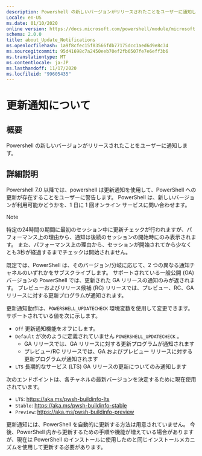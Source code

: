 ```yaml
---
description: Powershell の新しいバージョンがリリースされたことをユーザーに通知します。
Locale: en-US
ms.date: 01/10/2020
online version: https://docs.microsoft.com/powershell/module/microsoft.powershell.core/about/about_update_notifications?view=powershell-7.2&WT.mc_id=ps-gethelp
schema: 2.0.0
title: about_Update_Notifications
ms.openlocfilehash: 1a9f8cfec15f83566fdb77175dcc1aed6d9e8c34
ms.sourcegitcommit: 95d41698c7a2450eeb70ef2fb6507fe7e6eff3b6
ms.translationtype: MT
ms.contentlocale: ja-JP
ms.lasthandoff: 11/17/2020
ms.locfileid: "99605435"
---
```

# <a name="about-update-notifications"></a>更新通知について

## <a name="short-description"></a>概要

Powershell の新しいバージョンがリリースされたことをユーザーに通知します。

## <a name="long-description"></a>詳細説明

Powershell 7.0 以降では、powershell は更新通知を使用して、PowerShell への更新が存在することをユーザーに警告します。 PowerShell は、新しいバージョンが利用可能かどうかを、1 日に 1 回オンライン サービスに問い合わせます。

> [!NOTE]
> 特定の24時間の期間に最初のセッション中に更新チェックが行われますが、パフォーマンス上の理由から、通知は後続のセッションの開始時にのみ表示されます。 また、パフォーマンス上の理由から、セッションが開始されてから少なくとも3秒が経過するまでチェックは開始されません。

既定では、PowerShell は、そのバージョン/分岐に応じて、2 つの異なる通知チャネルのいずれかをサブスクライブします。 サポートされている一般公開 (GA) バージョンの PowerShell では、更新された GA リリースの通知のみが返されます。 プレビューおよびリリース候補 (RC) リリースでは、プレビュー、RC、GA リリースに対する更新プログラムが通知されます。

更新通知動作は、`POWERSHELL_UPDATECHECK` 環境変数を使用して変更できます。 サポートされている値を次に示します。

- `Off` 更新通知機能をオフにします。
- `Default` が次のように定義されていません `POWERSHELL_UPDATECHECK` 。
  - GA リリースでは、GA リリースに対する更新プログラムが通知されます
  - プレビュー/RC リリースでは、GA およびプレビュー リリースに対する更新プログラムが通知されます
- `LTS` 長期的なサービス (LTS) GA リリースの更新についてのみ通知します

次のエンドポイントは、各チャネルの最新バージョンを決定するために現在使用されています。

- `LTS`: https://aka.ms/pwsh-buildinfo-lts
- `Stable`: https://aka.ms/pwsh-buildinfo-stable
- `Preview`: https://aka.ms/pwsh-buildinfo-preview

更新通知には、PowerShell を自動的に更新する方法は用意されていません。 今後、PowerShell 内から更新するための手順や機能が増えている場合がありますが、現在は PowerShell のインストールに使用したのと同じインストールメカニズムを使用して更新する必要があります。

